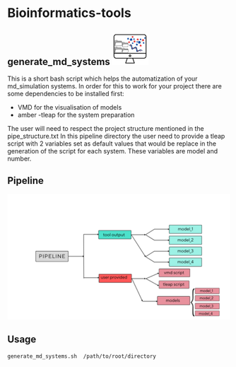 # Bioinformatics-tools

## generate_md_systems ![](figures/logo.png)
This is a short bash script which helps the automatization of your md_simulation systems.
In order for this to work for your project there are some dependencies to be installed first:
* VMD for the visualisation of models
* amber -tleap for the system preparation

The user will need to respect the project structure mentioned in the pipe_structure.txt
In this pipeline directory the user need to provide a tleap script with 2 variables set as default values that would be replace in the generation of the script for each system.
These variables are model and number.
## Pipeline 
![](figures/pipeline.png)

## Usage 
	generate_md_systems.sh  /path/to/root/directory
	 




